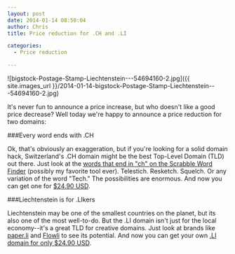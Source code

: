 ```yaml
---
layout: post
date: 2014-01-14 08:50:04
author: Chris
title: Price reduction for .CH and .LI

categories:
  - Price reduction

---
```


![bigstock-Postage-Stamp-Liechtenstein---54694160-2.jpg]({{ site.images_url }}/2014-01-14-bigstock-Postage-Stamp-Liechtenstein---54694160-2.jpg)

<!-- excerpt -->

It's never fun to announce a price increase, but who doesn't like a good price decrease? Well today we're happy to announce a price reduction for two domains:

<!-- /excerpt -->

###Every word ends with .CH

Ok, that's obviously an exaggeration, but if you're looking for a solid domain hack, Switzerland's .CH domain might be the best Top-Level Domain (TLD) out there. Just look at the [words that end in "ch" on the Scrabble Word Finder](http://www.scrabblefinder.com/ends-with/ch/) (possibly my favorite tool ever). Telestich. Resketch. Squelch. Or any variation of the word "Tech." The possibilities are enormous. And now you can get one for [$24.90 USD](https://iwantmyname.com/domains/ch-swiss-domain-name-registration-for-switzerland).

###Liechtenstein is for .LIkers

Liechtenstein may be one of the smallest countries on the planet, but its also one of the most well-to-do. But the .LI domain isn't just for the local economy--it's a great TLD for creative domains. Just look at brands like [paper.li](http://paper.li) and [Flowli](http://flow.li) to see its potential. And now you can get your own [.LI domain for only $24.90 USD](https://iwantmyname.com/domains/li-liechtensteiner-domain-name-registration-for-liechtenstein).
